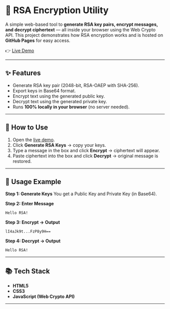 # 🔐 RSA Encryption Utility

A simple web-based tool to **generate RSA key pairs, encrypt messages, and decrypt ciphertext** — all inside your browser using the Web Crypto API.
This project demonstrates how RSA encryption works and is hosted on **GitHub Pages** for easy access.

👉 [Live Demo](https://braverishi.github.io/rsa-encryption/)

---

## ✨ Features

* Generate RSA key pair (2048-bit, RSA-OAEP with SHA-256).
* Export keys in Base64 format.
* Encrypt text using the generated public key.
* Decrypt text using the generated private key.
* Runs **100% locally in your browser** (no server needed).

---

## 🚀 How to Use

1. Open the [live demo](https://braverishi.github.io/rsa-encryption/).
2. Click **Generate RSA Keys** → copy your keys.
3. Type a message in the box and click **Encrypt** → ciphertext will appear.
4. Paste ciphertext into the box and click **Decrypt** → original message is restored.

---

## 📝 Usage Example

**Step 1: Generate Keys**
You get a Public Key and Private Key (in Base64).

**Step 2: Enter Message**

```
Hello RSA!
```

**Step 3: Encrypt → Output**

```
lI4aJk9t...FzP8y9H==
```

**Step 4: Decrypt → Output**

```
Hello RSA!
```

---



## 📚 Tech Stack

* **HTML5**
* **CSS3**
* **JavaScript (Web Crypto API)**

---



